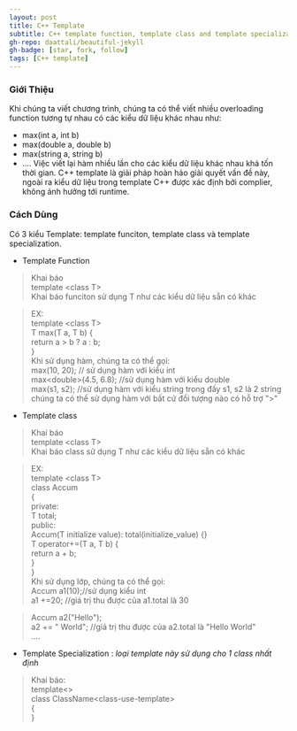 ```yaml
---
layout: post
title: C++ Template
subtitle: C++ template function, template class and template specialization
gh-repo: daattali/beautiful-jekyll
gh-badge: [star, fork, follow]
tags: [C++ template]
---
```

### Giới Thiệu
Khi chúng ta viết chương trình, chúng ta có thể viết nhiều overloading function tương tự nhau có các kiểu dữ liệu khác nhau như:
* max(int a, int b)
* max(double a, double b)
* max(string a, string b)
* ....
Việc viết lại hàm nhiều lần cho các kiểu dữ liệu khác nhau khá tốn thời gian. C++ template là giải pháp hoàn hảo giải quyết vấn đề này,
ngoài ra kiểu dữ liệu trong template C++ được xác định bởi complier, không ảnh hưởng tới runtime.

### Cách Dùng

Có 3 kiểu Template: template funciton, template class và template specialization. 
* Template Function

> Khai báo  
template \<class T\>  
Khai báo funciton sử dụng T như các kiểu dữ liệu sẵn có khác

> EX:  
template \<class T\>  
T max(T a, T b) {  
  return a > b ? a : b;  
}  
Khi sử dụng hàm, chúng ta có thể gọi:  
max(10, 20); // sử dụng hàm với kiểu int  
max\<double\>(4.5, 6.8); //sử dụng hàm với kiểu double  
max(s1, s2); //sử dụng hàm với kiểu string trong đấy s1, s2 là 2 string   
chúng ta có thể sử dụng hàm với bất cứ đối tượng nào có hỗ trợ "\>"  

* Template class

> Khai báo  
template \<class T\>  
Khai báo class sử dụng T như các kiểu dữ liệu sẵn có khác

> EX:  
template \<class T\>  
class Accum  
{  
private\:  
   T total;  
public\:  
   Accum(T initialize value): total(initialize_value) {}  
   T operator\+=(T a, T b) {  
      return a + b;  
   }  
}  
Khi sử dụng lớp, chúng ta có thể gọi:  
Accum a1(10);//sử dụng kiểu int  
a1 +=20; //giá trị thu được của a1.total là 30  

> Accum a2("Hello");  
a2 += " World"; //giá trị thu được của a2.total là "Hello World"  
....

* Template Specialization : _loại template này sử dụng cho 1 class nhất định_  

> Khai báo:  
template\<\>  
class ClassName\<class-use-template\>  
{  
}  

